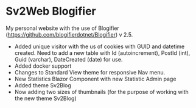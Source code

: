 # Sv2Web Blogifier

My personal website with the use of Blogifier (https://github.com/blogifierdotnet/Blogifier) v 2.5. 

* Added unique visitor with the us of cookies with GUID and datetime created. 
  Need to add a new table with Id (autoincrement), PostId (int), Guid (varchar), DateCreated (date) for use. 
* Added docker support
* Changes to Standard View theme for responsive Nav menu.
* New Statistics Blazor Component with new Statistic Admin page
* Added theme Sv2Blog
* Now adding two sizes of thumbnails (for the purpose of working with the new theme Sv2Blog)
